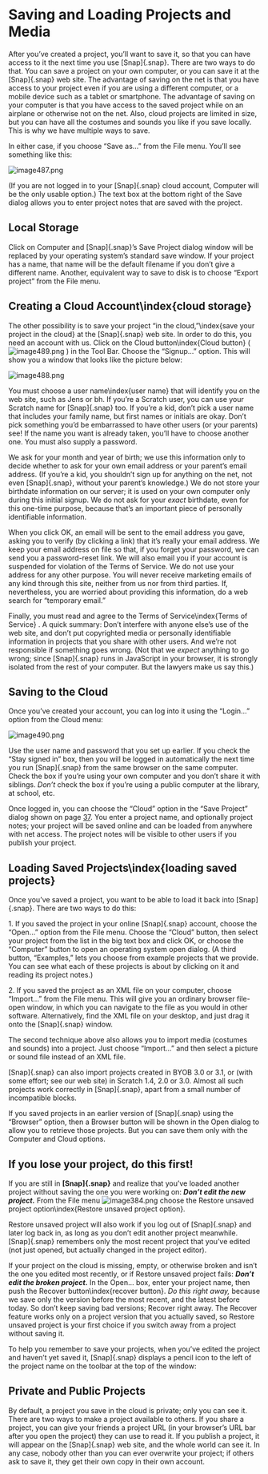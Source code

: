 # Saving and Loading Projects and Media

After you’ve created a project, you’ll want to save it, so that you can
have access to it the next time you use [Snap]{.snap}. There are two ways to
do that. You can save a project on your own computer, or you can save it
at the [Snap]{.snap} web site. The advantage of saving on the net is that you
have access to your project even if you are using a different computer,
or a mobile device such as a tablet or smartphone. The advantage of
saving on your computer is that you have access to the saved project
while on an airplane or otherwise not on the net. Also, cloud projects
are limited in size, but you can have all the costumes and sounds you
like if you save locally. This is why we have multiple ways to save.

<span id="saveas" class="anchor"></span>In either case, if you choose
“Save as…” from the File menu. You’ll see something like this:

![image487.png](assets/image487.png) <!--  style="width:3.54861in;height:2.57639in" / -->

(If you are not logged in to your [Snap]{.snap} cloud account, Computer will
be the only usable option.) The text box at the bottom right of the Save
dialog allows you to enter project notes that are saved with the
project.

## Local Storage

Click on Computer and [Snap]{.snap}’s Save Project dialog window will be
replaced by your operating system’s standard save window. If your
project has a name, that name will be the default filename if you don’t
give a different name. Another, equivalent way to save to disk is to
choose “Export project” from the File menu.

## Creating a Cloud Account\index{cloud storage}

The other possibility is to
save your project “in the cloud,”\index{save your project in the cloud}
at the [Snap]{.snap} web site. In order to do this, you need an account with
us. Click on the Cloud button\index{Cloud button} (![image489.png](assets/image489.png) <!--  style="width:0.29167in;height:0.16667in" / --> ) in the Tool Bar.
Choose the “Signup…” option. This will show you a window that looks like
the picture below:

![image488.png](assets/image488.png) <!--  style="width:1.23403in;height:2.32986in" / -->

You must choose a user name\index{user name} that will identify you on
the web site, such as Jens or bh. If you’re a Scratch user, you can use
your Scratch name for [Snap]{.snap} too. If you’re a kid, don’t pick a user
name that includes your family name, but first names or initials are
okay. Don’t pick something you’d be embarrassed to have other users (or
your parents) see! If the name you want is already taken, you’ll have to
choose another one. You must also supply a password.

We ask for your month and year of birth; we use this information only to
decide whether to ask for your own email address or your parent’s email
address. (If you’re a kid, you shouldn’t sign up for anything on the
net, not even [Snap]{.snap}, without your parent’s knowledge.) We do not store
your birthdate information on our server; it is used on your own
computer only during this initial signup. We do not ask for your *exact*
birthdate, even for this one-time purpose, because that’s an important
piece of personally identifiable information.

When you click OK, an email will be sent to the email address you gave,
asking you to verify (by clicking a link) that it’s really your email
address. We keep your email address on file so that, if you forget your
password, we can send you a password-reset link. We will also email you
if your account is suspended for violation of the Terms of Service. We
do not use your address for any other purpose. You will never receive
marketing emails of any kind through this site, neither from us nor from
third parties. If, nevertheless, you are worried about providing this
information, do a web search for “temporary email.”

Finally, you must read and agree to the Terms of Service\index{Terms of
Service} . A quick summary: Don’t interfere with anyone else’s use of
the web site, and don’t put copyrighted media or personally identifiable
information in projects that you share with other users. And we’re not
responsible if something goes wrong. (Not that we *expect* anything to
go wrong; since [Snap]{.snap} runs in JavaScript in your browser, it is
strongly isolated from the rest of your computer. But the lawyers make
us say this.)

## Saving to the Cloud

Once you’ve created your account, you can log into it using the “Login…”
option from the Cloud menu:

![image490.png](assets/image490.png) <!--  style="width:1.6875in;height:2.02778in" / -->

Use
the user name and password that you set up earlier. If you check the
“Stay signed in” box, then you will be logged in automatically the next
time you run [Snap]{.snap} from the same browser on the same computer. Check
the box if you’re using your own computer and you don’t share it with
siblings. *Don’t* check the box if you’re using a public computer at the
library, at school, etc.

Once logged in, you can choose the “Cloud” option in the “Save Project”
dialog shown on page [37](#saveas). You enter a project name, and
optionally project notes; your project will be saved online and can be
loaded from anywhere with net access. The project notes will be visible
to other users if you publish your project.

## Loading Saved Projects\index{loading saved projects}

Once you’ve saved a project, you want to be able to load it back into
[Snap]{.snap}. There are two ways to do this:

1\. If you saved the project in your online [Snap]{.snap} account, choose the
“Open…” option from the File menu. Choose the “Cloud” button, then
select your project from the list in the big text box and click OK, or
choose the “Computer” button to open an operating system open dialog. (A
third button, “Examples,” lets you choose from example projects that we
provide. You can see what each of these projects is about by clicking on
it and reading its project notes.)

2\. If you saved the project as an XML file on your computer, choose
“Import…” from the File menu. This will give you an ordinary browser
file-open window, in which you can navigate to the file as you would in
other software. Alternatively, find the XML file on your desktop, and
just drag it onto the [Snap]{.snap} window.

The second technique above also allows you to import media (costumes and
sounds) into a project. Just choose “Import…” and then select a picture
or sound file instead of an XML file.

[Snap]{.snap} can also import projects created in BYOB 3.0 or 3.1, or (with
some effort; see our web site) in Scratch 1.4, 2.0 or 3.0. Almost all
such projects work correctly in [Snap]{.snap}, apart from a small number of
incompatible blocks.

If you saved projects in an earlier version of [Snap]{.snap} using the
“Browser” option, then a Browser button will be shown in the Open dialog
to allow you to retrieve those projects. But you can save them only with
the Computer and Cloud options.

## If you lose your project, do this first!

If
you are still in **[Snap]{.snap}** and realize that you’ve loaded another
project without saving the one you were working on: ***Don’t edit the
new project.*** From the File menu ![image384.png](assets/image384.png) <!--  style="width:0.31944in;height:0.18056in" alt="Macintosh HD:Users:bh:Desktop:Dropbox:manual (1):filebutton.png" / --> choose the Restore unsaved project
option\index{Restore unsaved project option}.

Restore unsaved project will also work if you log out of [Snap]{.snap} and
later log back in, as long as you don’t edit another project meanwhile.
[Snap]{.snap} remembers only the most recent project that you’ve edited (not
just opened, but actually changed in the project editor).

If your project on the cloud is missing, empty, or otherwise broken and
isn’t the one you edited most recently, or if Restore unsaved project
fails: ***Don’t edit the broken project.*** In the Open… box, enter your
project name, then push the Recover button\index{recover button}. *Do
this right away,* because we save only the version before the most
recent, and the latest before today. So don’t keep saving bad versions;
Recover right away. The Recover feature works only on a project version
that you actually saved, so Restore unsaved project is your first choice
if you switch away from a project without saving it.

To help you remember to save your projects, when you’ve edited the
project and haven’t yet saved it, [Snap]{.snap} displays a pencil icon to the
left of the project name on the toolbar at the top of the window:

<!-- TODO: MISSING FILE -->
<!-- ![image391.png](assets/image391.png)  style="width:0.31944in;height:0.18056in"/  -->

## Private and Public Projects

By default, a project you save in the cloud is private; only you can see
it. There are two ways to make a project available to others. If you
share a project, you can give your friends a project URL (in your
browser’s URL bar after you open the project) they can use to read it.
If you publish a project, it will appear on the [Snap]{.snap} web site, and
the whole world can see it. In any case, nobody other than you can ever
overwrite your project; if others ask to save it, they get their own
copy in their own account.
